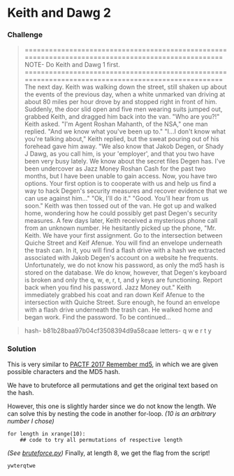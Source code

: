 # Keith and Dawg 2

### Challenge
> ===================================================================================================
NOTE- Do Keith and Dawg 1 first.
===================================================================================================
The next day.
Keith was walking down the street, still shaken up about the events of the previous day, when a white unmarked van driving at about 80 miles per hour drove by and stopped right in front of him. Suddenly, the door slid open and five men wearing suits jumped out, grabbed Keith, and dragged him back into the van.
"Who are you?!" Keith asked.
"I'm Agent Roshan Mahanth, of the NSA," one man replied. "And we know what you've been up to."
"I...I don't know what you're talking about," Keith replied, but the sweat pouring out of his forehead gave him away.
"We also know that Jakob Degen, or Shady J Dawg, as you call him, is your 'employer', and that you two have been very busy lately. We know about the secret files Degen has. I've been undercover as Jazz Money Roshan Cash for the past two months, but I have been unable to gain access. Now, you have two options. Your first option is to cooperate with us and help us find a way to hack Degen's security measures and recover evidence that we can use against him..."
"Ok, I'll do it."
"Good. You'll hear from us soon."
Keith was then tossed out of the van. He got up and walked home, wondering how he could possibly get past Degen's security measures.
A few days later, Keith received a mysterious phone call from an unknown number. He hesitantly picked up the phone, "Mr. Keith. We have your first assignment. Go to the intersection between Quiche Street and Keif Afenue. You will find an envelope underneath the trash can. In it, you will find a flash drive with a hash we extracted associated with Jakob Degen's account on a website he frequents. Unfortunately, we do not know his password, as only the md5 hash is stored on the database. We do know, however, that Degen's keyboard is broken and only the q, w, e, r, t, and y keys are functioning. Report back when you find his password. Jazz Money out."
Keith immediately grabbed his coat and ran down Keif Afenue to the intersection with Quiche Street. Sure enough, he found an envelope with a flash drive underneath the trash can. He walked home and began work.
Find the password.
To be continued...

> hash- b81b28baa97b04cf3508394d9a58caae
> letters- q w e r t y 

### Solution
This is very similar to [PACTF 2017 Remember md5](https://github.com/zst123/pactf-2017-writeups/tree/master/Round-2_Boole/Remember_md5), in which we are given possible characters and the MD5 hash.

We have to bruteforce all permutations and get the original text based on the hash.

However, this one is slightly harder since we do not know the length. We can solve this by nesting the code in another for-loop. _(10 is an arbitrary number I chose)_

	for length in xrange(10):
		## code to try all permutations of respective length


_(See [bruteforce.py](bruteforce.py))_
Finally, at length 8, we get the flag from the script!

	ywterqtwe